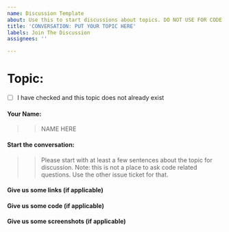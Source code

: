 ```yaml
---
name: Discussion Template
about: Use this to start discussions about topics. DO NOT USE FOR CODE ISSUES.
title: 'CONVERSATION: PUT YOUR TOPIC HERE'
labels: Join The Discussion
assignees: ''

---
```


# Topic: 
- [ ] I have checked and this topic does not already exist

#### Your Name: 
>> NAME HERE

#### Start the conversation:
>> Please start with at least a few sentences about the topic for discussion. Note: this is not a place to ask code related questions. Use the other issue ticket for that.

#### Give us some links (if applicable)

#### Give us some code (if applicable)

#### Give us some screenshots (if applicable)

